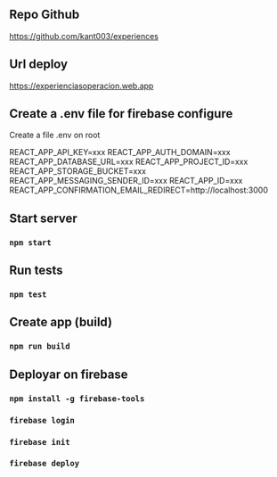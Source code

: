 ## Repo Github

https://github.com/kant003/experiences

## Url deploy

https://experienciasoperacion.web.app

## Create a .env file for firebase configure

Create a file .env on root 

REACT_APP_API_KEY=xxx
REACT_APP_AUTH_DOMAIN=xxx
REACT_APP_DATABASE_URL=xxx
REACT_APP_PROJECT_ID=xxx
REACT_APP_STORAGE_BUCKET=xxx
REACT_APP_MESSAGING_SENDER_ID=xxx
REACT_APP_ID=xxx
REACT_APP_CONFIRMATION_EMAIL_REDIRECT=http://localhost:3000

## Start server

### `npm start`


## Run tests

### `npm test`


## Create app (build)

### `npm run build`


## Deployar on firebase

### `npm install -g firebase-tools`
### `firebase login`
### `firebase init`
### `firebase deploy`
